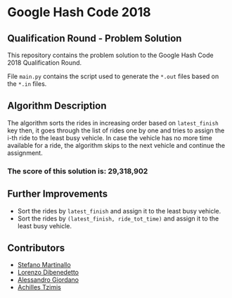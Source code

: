 # Google Hash Code 2018
## Qualification Round - Problem Solution

This repository contains the problem solution to the Google Hash Code 2018
Qualification Round.

File `main.py` contains the script used to generate the `*.out` files based on
the `*.in` files.

## Algorithm Description

The algorithm sorts the rides in increasing order based on `latest_finish` key
then, it goes through the list of rides one by one and tries to assign the
i-th ride to the least busy vehicle. In case the vehicle has no more time available for
a ride, the algorithm skips to the next vehicle and continue the assignment.

### The score of this solution is: **29,318,902**

## Further Improvements

  * Sort the rides by `latest_finish` and assign it to the least busy vehicle.
  * Sort the rides by `(latest_finish, ride_tot_time)`  and assign it to the
    least busy vehicle.

## Contributors

  * [Stefano Martinallo](https://github.com/nallo)
  * [Lorenzo Dibenedetto](https://www.facebook.com/cielodipintodiblu)
  * [Alessandro Giordano](https://www.facebook.com/deimos2346)
  * [Achilles Tzimis](https://www.facebook.com/achilles.tzimis)
